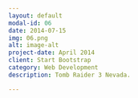 ```yaml
---
layout: default
modal-id: 06
date: 2014-07-15
img: 06.png
alt: image-alt
project-date: April 2014
client: Start Bootstrap
category: Web Development
description: Tomb Raider 3 Nevada.

---
```

